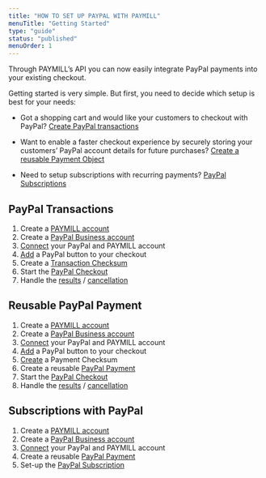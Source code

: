 ```yaml
---
title: "HOW TO SET UP PAYPAL WITH PAYMILL"
menuTitle: "Getting Started"
type: "guide"
status: "published"
menuOrder: 1
---
```


Through PAYMILL’s API you can now easily integrate PayPal payments into your existing checkout.

Getting started is very simple. But first, you need to decide which setup is best for your needs:

- Got a shopping cart and would like your customers to checkout with PayPal? [Create PayPal transactions](#paypal-transactions)

- Want to enable a faster checkout experience by securely storing your customers’ PayPal account details for future purchases? [Create a reusable Payment Object](#reusable-paypal-payment)

- Need to setup subscriptions with recurring payments? [PayPal Subscriptions](#subscriptions-with-paypal)


## PayPal Transactions

1. Create a [PAYMILL account](/guides/paypal/activating-paypal#1-paymill-account)
2. Create a [PayPal Business account](/guides/paypal/activating-paypal#2-paypal-account)
3. [Connect](/guides/paypal/activating-paypal#3-connect-your-paypal-account-to-paymill) your PayPal and PAYMILL account
4. [Add](/guides/paypal/transactions) a PayPal button to your checkout
5. Create a [Transaction Checksum](/guides/paypal/transactions#creating-a-checksum)
6. Start the [PayPal Checkout](/guides/paypal/transactions#starting-a-paypal-payment-checkout)
7. Handle the [results](/guides/paypal/transactions#handling-transaction-results) / [cancellation](/guides/paypal/transactions#handling-canceled-payments)

## Reusable PayPal Payment

1. Create a [PAYMILL account](/guides/paypal/activating-paypal#1-paymill-account)
2. Create a [PayPal Business account](/guides/paypal/activating-paypal#2-paypal-account)
3. [Connect](/guides/paypal/activating-paypal#3-connect-your-paypal-account-to-paymill) your PayPal and PAYMILL account
4. [Add](/guides/paypal/transactions) a PayPal button to your checkout
5. [Create](/guides/paypal/payment-method#setting-up-a-paypal-payment-checkout) a Payment Checksum
6. Create a reusable [PayPal Payment](/guides/paypal/payment-method#to-create-a-reusable-payment-without-a-transaction-)
7. Start the [PayPal Checkout](/guides/paypal/payment-method#starting-a-paypal-payment-checkout)
8. Handle the [results](/guides/paypal/payment-method#handling-payment-results) / [cancellation](/guides/paypal/payment-method#handling-canceled-payments)

## Subscriptions with PayPal

1. Create a [PAYMILL account](/guides/paypal/activating-paypal#1-paymill-account)
2. Create a [PayPal Business account](/guides/paypal/activating-paypal#2-paypal-account)
3. [Connect](/guides/paypal/activating-paypal#3-connect-your-paypal-account-to-paymill) your PayPal and PAYMILL account
4. Create a reusable [PayPal Payment](/guides/paypal/payment-method#to-create-a-reusable-payment-without-a-transaction-)
5. Set-up the [PayPal Subscription](/guides/paypal/subscriptions#setting-up-a-subscription-based-on-paypal)
